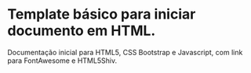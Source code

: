 # Template básico para iniciar documento em HTML.

Documentação inicial para HTML5, CSS Bootstrap e Javascript, com link para FontAwesome e HTML5Shiv.
